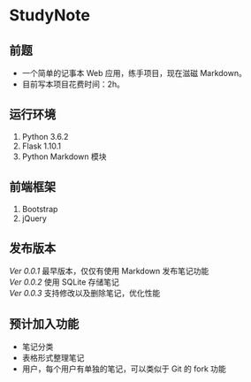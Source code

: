 # StudyNote
## 前题
* 一个简单的记事本 Web 应用，练手项目，现在滋磁 Markdown。
* 目前写本项目花费时间：2h。

## 运行环境
1. Python 3.6.2
2. Flask 1.10.1
3. Python Markdown 模块

## 前端框架
1. Bootstrap
2. jQuery

## 发布版本
*Ver 0.0.1* 最早版本，仅仅有使用 Markdown 发布笔记功能  
*Ver 0.0.2* 使用 SQLite 存储笔记  
*Ver 0.0.3* 支持修改以及删除笔记，优化性能  

## 预计加入功能
- 笔记分类
- 表格形式整理笔记
- 用户，每个用户有单独的笔记，可以类似于 Git 的 fork 功能
